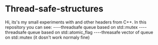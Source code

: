 # Thread-safe-structures
Hi, its's my small experiments with <thread> and other headers from C++. In this repository you can see:
----threadsafe queue based on std::mutex
----threadsafe queue based on std::atomic_flag 
----threasafe vector of queue on std::mutex (it dosn't work normaly fine)
